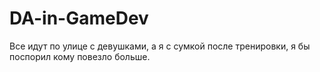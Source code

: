 # DA-in-GameDev
Все идут по улице с девушками, а я с сумкой после тренировки, я бы поспорил кому повезло больше.
